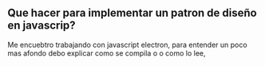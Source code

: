 ## Que hacer para implementar un patron de diseño en javascrip?

Me encuebtro trabajando con javascript electron, para entender un poco mas afondo debo explicar como se compila o o como lo lee, 